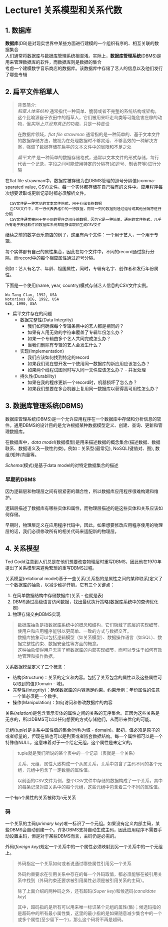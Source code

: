 # Lecture1 关系模型和关系代数

## 1. 数据库

**数据库**(DB)是对现实世界中某些方面进行建模的一个组织有序的、相互关联的数据集合  
人们通常将数据库与数据库管理系统相混淆。实际上，**数据库管理系统**(DBMS)是用来管理数据库的软件，而数据库则是数据的集合  
考虑一个建模数字音乐商店的数据库。该数据库中存储了艺人的信息以及他们发行了哪些专辑

## 2. 扁平文件稻草人

> 背景简介:  
> *稻草人体系结构* 通常指代一种简单、脆弱或者不完整的系统结构或架构。这个比喻源自于农田中的稻草人，它们被用来吓走鸟类等可能危害庄稼的动物，但*实际上并没有真正的功能*，只是一种虚设
>
> 在数据库领域，*flat file strawman* 通常指的是一种简单的、基于文本文件的数据存储方法，被视为在处理数据时不够灵活、不够高效的一种解决方案，强调了数据存储在扁平的文本文件中的局限和不足之处
>
> *扁平文件* 是一种简单的数据存储格式，通常以文本文件的形式存储，每行代表一个记录，字段之间可能使用特定的分隔符(如逗号、制表符等)进行分隔

在flat file strawman中，数据库被存储为由DBMS管理的逗号分隔值(comma-sparated value, CSV)文件。每一个实体都存储在自己独有的文件中。应用程序每次想要读取或更新记录时都必须解析文件。

      CSV文件是一种常见的文本文件格式，用于存储表格数据
      在CSV文件中，每一行代表表格中的一行数据，而每一列的数据则通过逗号或其他分隔符进行分隔
      CSV文件通常被用于在不同的程序之间传输数据，因为它是一种简单、通用的文件格式，几乎所有电子表格软件和数据库系统都能够读取和生成CSV文件

继续之前的数字音乐商店的例子，这里有两个文件：一个用于艺人，一个用于专辑。  

每个实体都有自己的属性集合，因此在每个文件中，不同的record通过换行分隔，而record中的每个相应属性通过逗号分隔。  

例如：艺人有名字、年龄、祖国属性，同时，专辑有名字、创作者和发行年份属性。  

下面是一个使用(name, year, country)模式存储艺人信息的CSV文件实例。

    Wu-Tang Clan, 1992, USA
    Notorious BIG, 1992, USA
    GZE, 1990, USA

- 扁平文件存在的问题
  - 数据完整性(Data Integrity)
    - 我们如何确保每个专辑条目中的艺人都是相同的？
    - 如果有人用无效的字符串覆盖了专辑年份怎么办？
    - 如果一个专辑由多个艺人共同完成怎么办？
    - 当我们删除有专辑的艺人会发生什么？
  - 实现(Implementation)
    - 我们应该如何找到特定的record
    - 如果我们现在想开发一个使用同一数据库的新应用应该怎么办？
    - 如果两个线程试图同时写入同一文件应该怎么办？ - 并发处理
  - 持久性(Durability)
    - 如果在我的程序更新一个record时，机器损坏了怎么办？
    - 如果我们想要在多台机器上复用同一数据库以获得高可用性怎么办？

## 3. 数据库管理系统(DBMS)

数据库管理系统(DBMS)是一个允许应用程序在一个数据库中存储和分析信息的软件。通用DBMS的设计目的是允许根据某种数据模型定义、创建、查询、更新和管理数据库。  

在数据库中，*data model*(数据模型)是用来描述数据的概念集合(描述数据、数据联系、数据语义及一致性约束)。例如：关系型(最常见), NoSQL(键值对、图), 数组/矩阵/向量等。  

*Schema*(模式)是基于data model的对特定数据集合的描述

### 早期的DBMS

因为逻辑层和物理层之间有很紧密的耦合性，所以数据库应用程序很难构建和维护。

逻辑层描述了数据库有哪些实体和属性，而物理层描述的是这些实体和关系应该如何存储。

早期时，物理层定义在应用程序代码中，因此，如果想要修改应用程序使用的物理层的话，我们必须修改所有的相关代码来适配新的物理层。

## 4. 关系模型

Ted Codd注意到人们总是在他们想要改变物理层时重写DBMS，因此他在1970年提出了关系模型来避免繁琐的重写DBMS过程。

关系模型(relational model)基于一些关系(关系指的是属性之间的某种联系)定义了一个数据库的抽象，以减少维护开销。它有三个关键点：

1. 在简单数据结构中存储数据库(关系 - 也就是表)
2. DBMS通过高级语言访问数据，找出最优执行策略(数据库系统中的查询优化器)
3. 物理存储交由DBMS实现

> 数据库抽象是指数据库系统中的概念和结构，它们隐藏了底层的实现细节，使用户和应用程序能够以更简单、一致的方式与数据交互。  
> 数据库抽象可以包括逻辑模型（如关系模型）、数据操作语言（如SQL）、数据完整性约束、数据安全性等方面的概念。  
> 这种抽象使得用户无需了解数据库的内部实现细节，而可以专注于如何有效地管理和操作数据。

关系数据模型定义了三个概念：

- 结构(Structure)：关系的定义和内容。包括了关系包含的属性以及这些属性可以取到的值(Domain - 域)。
- 完整性(Integrity)：确保数据库的内容满足约束。约束示例：年份属性的任意一个值必须是一个数字。
- 操作(Manipulation)：如何访问和修改数据库的内容

关系(*relation*)是包含表示实体的属性之间的关系的无序集合。正因为这些关系是无序的，所以DBMS可以以任何想要的方式存储他们，从而带来优化的可能。

元组(*tuple*)是关系中属性值的集合(也称为域 - domain)。起初，值必须是原子的或者标量的，但现在值也可以是列表或者嵌套数据结构。每一个属性都可以是一个特殊值NULL，这意味着对于一个给定元组，这个属性是未定义的。

> tuple就是我们所说的某个表中的一个记录（表就是一个关系）
>
> 关系、元组、属性大致构成一个从属关系，关系中包含了主码不同的各个元组，元组中包含了一定数量的属性值。
>
> 以前面的CSV文件为例，整个CSV文件中存储的数据构成了一个关系，其中的每条记录对应关系中的每个元组，这些元组中包含着三个不同的属性值。

一个有n个属性的关系被称为n元关系

### 码

一个关系的主码(*primary key*)唯一标识了一个元组。如果没有定义内部主码，某些DBMS会自动创建一个。许多DBMS支持自动生成主码，因此应用程序不需要手动设置主码，但是对于某些DBMS而言，主码仍是必需的。

外码(*foreign key*)规定一个关系中的一个属性必须映射到另一个关系中的一个元组上。

> 外码指定一个关系如何或者说通过哪些属性引用另一个关系
>
> 外码约束要求在引用关系中存在的每一个外码取值，都必须能够在被引用关系中找到（外码约束还要求被引用属性必须是被引用关系的主码）。
>
> 除了上面介绍的两种码之外，还有超码(*Super key*)和候选码(*candidate key*)
>
> 其中，超码指的是所有可以用来唯一标识某个元组的属性(集)；候选码指的是超码中的所有最小属性集，这里的最小指的是如果随意减少集合中的一个或多个属性(至少留下一个)，那么这个码将不再是超码。
